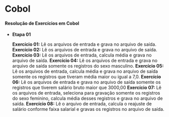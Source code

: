 # Cobol
#### Resolução de Exercícios em Cobol

- **Etapa 01**

  **Exercício 01:** Lê os arquivos de entrada e grava no arquivo de saída.
  **Exercício 02:** Lê os arquivos de entrada e grava no arquivo de saída.
  **Exercício 03:** Lê os arquivos de entrada, calcula média e grava no arquivo de saída.
  **Exercício 04:** Lê os arquivos de entrada e grava no arquivo de saída somente os registros do sexo masculino.
  **Exercício 05:** Lê os arquivos de entrada, calcula média e grava no arquivo de saída somente os registros que tiveram média maior ou igual a 7,0.
  **Exercício 06:** Lê os arquivos de entrada e grava no arquivo de saída somente os registros que tiverem salário bruto maior que 3000,00
  **Exercício 07:** Lê os arquivos de entrada, seleciona para gravação somente os registros do sexo feminino, calcula média desses registros e grava no arquivo de saída.
  **Exercício 08:** Lê o arquivo de entrada, calcula o reajuste de salário conforme faixa salarial e gravas os registros no arquivo de saída.

  



